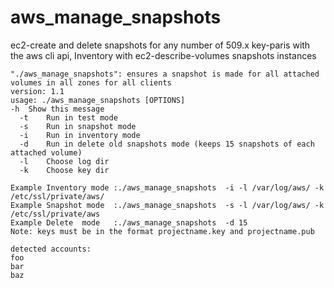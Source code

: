 aws_manage_snapshots
====================

ec2-create and delete snapshots for any number of 509.x key-paris with the aws cli api, Inventory with ec2-describe-volumes snapshots instances



    "./aws_manage_snapshots": ensures a snapshot is made for all attached volumes in all zones for all clients
    version: 1.1
    usage: ./aws_manage_snapshots [OPTIONS]
    -h  Show this message
	  -t	Run in test mode
	  -s	Run in snapshot mode
	  -i	Run in inventory mode
	  -d	Run in delete old snapshots mode (keeps 15 snapshots of each attached volume)
	  -l	Choose log dir
	  -k	Choose key dir

    Example Inventory mode :./aws_manage_snapshots  -i -l /var/log/aws/ -k /etc/ssl/private/aws/
    Example Snapshot mode  :./aws_manage_snapshots  -s -l /var/log/aws/ -k /etc/ssl/private/aws
    Example Delete  mode   :./aws_manage_snapshots  -d 15
    Note: keys must be in the format projectname.key and projectname.pub

    detected accounts:
    foo
    bar
    baz

